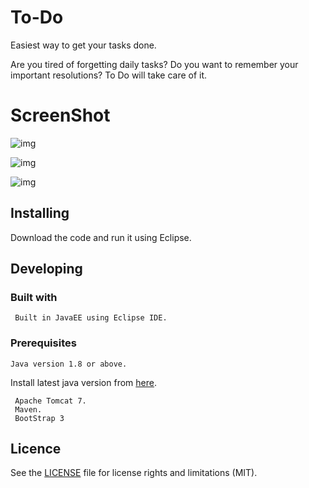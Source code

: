 # To-Do
Easiest way to get your tasks done.

Are you tired of forgetting daily tasks? Do you want to remember your important resolutions? 
To Do will take care of it.


# ScreenShot
![img](https://user-images.githubusercontent.com/19759815/38722127-847894b2-3f1a-11e8-8d25-a6d17e5a04e4.png)

![img](https://user-images.githubusercontent.com/19759815/38722142-8e4474fc-3f1a-11e8-9a7f-d9377894f8ce.png)

![img](https://user-images.githubusercontent.com/19759815/38722151-982731a8-3f1a-11e8-8c86-4e865d8b04df.png)

## Installing
Download the code and run it using Eclipse.

## Developing
### Built with
     Built in JavaEE using Eclipse IDE.
 ### Prerequisites
    Java version 1.8 or above.
Install latest java version from [here](https://www.java.com/en/download/manual.jsp).

     Apache Tomcat 7.
     Maven.
     BootStrap 3

## Licence

See the [LICENSE](LICENSE.md) file for license rights and limitations (MIT).
   
    
